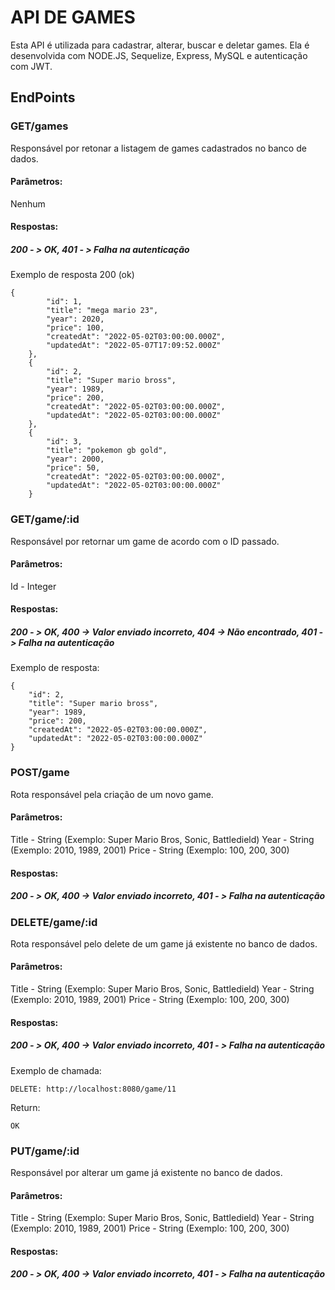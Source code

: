 # API DE GAMES

Esta API é utilizada para cadastrar, alterar, buscar e deletar games. Ela é desenvolvida com NODE.JS, Sequelize, Express, MySQL e autenticação com JWT.

## EndPoints

### GET/games
Responsável por retonar a listagem de games cadastrados no banco de dados.
#### Parâmetros:
Nenhum
#### Respostas:
##### 200 - > OK, 401 - > Falha na autenticação
Exemplo de resposta 200 (ok)
```
{
        "id": 1,
        "title": "mega mario 23",
        "year": 2020,
        "price": 100,
        "createdAt": "2022-05-02T03:00:00.000Z",
        "updatedAt": "2022-05-07T17:09:52.000Z"
    },
    {
        "id": 2,
        "title": "Super mario bross",
        "year": 1989,
        "price": 200,
        "createdAt": "2022-05-02T03:00:00.000Z",
        "updatedAt": "2022-05-02T03:00:00.000Z"
    },
    {
        "id": 3,
        "title": "pokemon gb gold",
        "year": 2000,
        "price": 50,
        "createdAt": "2022-05-02T03:00:00.000Z",
        "updatedAt": "2022-05-02T03:00:00.000Z"
    }

```

### GET/game/:id
Responsável por retornar um game de acordo com o ID passado.
#### Parâmetros:
Id - Integer

#### Respostas:
##### 200 - > OK, 400 -> Valor enviado incorreto, 404 -> Não encontrado, 401 - > Falha na autenticação

Exemplo de resposta:
```
{
    "id": 2,
    "title": "Super mario bross",
    "year": 1989,
    "price": 200,
    "createdAt": "2022-05-02T03:00:00.000Z",
    "updatedAt": "2022-05-02T03:00:00.000Z"
}
```

### POST/game
Rota responsável pela criação de um novo game.
#### Parâmetros:
Title - String (Exemplo: Super Mario Bros, Sonic, Battledield)
Year - String (Exemplo: 2010, 1989, 2001)
Price - String (Exemplo: 100, 200, 300)

#### Respostas:
##### 200 - > OK, 400 -> Valor enviado incorreto, 401 - > Falha na autenticação 

### DELETE/game/:id
Rota responsável pelo delete de um game já existente no banco de dados.
#### Parâmetros:
Title - String (Exemplo: Super Mario Bros, Sonic, Battledield)
Year - String (Exemplo: 2010, 1989, 2001)
Price - String (Exemplo: 100, 200, 300)
#### Respostas:
##### 200 - > OK, 400 -> Valor enviado incorreto, 401 - > Falha na autenticação 
Exemplo de chamada:
```
DELETE: http://localhost:8080/game/11
```
Return:
```
OK
```

### PUT/game/:id
Responsável por alterar um game já existente no banco de dados.
#### Parâmetros:
Title - String (Exemplo: Super Mario Bros, Sonic, Battledield)
Year - String (Exemplo: 2010, 1989, 2001)
Price - String (Exemplo: 100, 200, 300)

#### Respostas:
##### 200 - > OK, 400 -> Valor enviado incorreto, 401 - > Falha na autenticação

